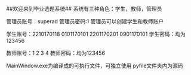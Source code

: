 ##欢迎来到毕业选题系统##
系统有三种角色：学生，教师，管理员

管理员账号：superad 
管理员密码:1
管理员可以创建学生和教师账户

学生账号：2210170118    0101170101  2201170201  0901170101
学生密码：均为123456

教师账号：1  2  3   4
教师密码：均为123456

MainWindow.exe为编译成的可执行文件，可独立使用
pyfile文件夹内为源码